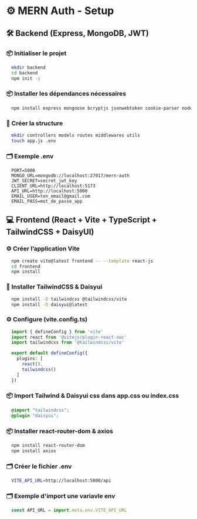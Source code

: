 # ⚙️ MERN Auth - Setup

## 🛠️ Backend (Express, MongoDB, JWT)

### 📦 Initialiser le projet
```bash
  mkdir backend
  cd backend
  npm init -y
```

### 📦 Installer les dépendances nécessaires
```bash
  npm install express mongoose bcryptjs jsonwebtoken cookie-parser nodemailer dotenv cors uuid
```

### 📁 Créer la structure
```bash
  mkdir controllers models routes middlewares utils
  touch app.js .env
```

### 🗂️ Exemple .env



```env
  PORT=5000
  MONGO_URL=mongodb://localhost:27017/mern-auth
  JWT_SECRET=secret_jwt_key
  CLIENT_URL=http://localhost:5173
  API_URL=http://localhost:5000
  EMAIL_USER=ton_email@gmail.com
  EMAIL_PASS=mot_de_passe_app
```

## 💻 Frontend (React + Vite + TypeScript + TailwindCSS + DaisyUI)

### ⚙️ Créer l’application Vite
```bash
  npm create vite@latest frontend -- --template react-js
  cd frontend
  npm install
```

### 🎨 Installer TailwindCSS & Daisyui
```bash
  npm install -D tailwindcss @tailwindcss/vite
  npm install -D daisyui@latest
```

### ⚙️ Configure (vite.config.ts)
```ts
  import { defineConfig } from 'vite'
  import react from '@vitejs/plugin-react-swc'
  import tailwindcss from '@tailwindcss/vite'

  export default defineConfig({
    plugins: [
      react(),
      tailwindcss()
    ]
  })
```



### 📦 Import Tailwind & Daisyui css dans app.css ou index.css
```css
  @import "tailwindcss";
  @plugin "daisyui";
```


### 📦 Installer react-router-dom & axios

```bash
  npm install react-router-dom
  npm install axios
```

### 🗂️ Créer le fichier .env
```bash
  VITE_API_URL=http://localhost:5000/api
```

### 🗂️ Exemple d'import une variavle env
```js
  const API_URL = import.meta.env.VITE_API_URL
```
